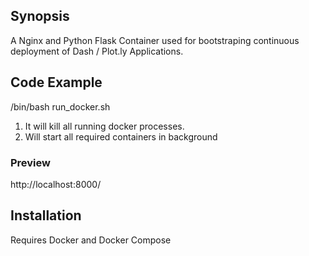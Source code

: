 ## Synopsis

A Nginx and Python Flask Container used for bootstraping continuous deployment of Dash / Plot.ly Applications.

## Code Example

/bin/bash run_docker.sh

1. It will kill all running docker processes.
2. Will start all required containers in background

### Preview

http://localhost:8000/


## Installation

Requires Docker and Docker Compose

